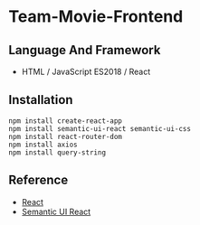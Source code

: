 # Team-Movie-Frontend

## Language And Framework
- HTML / JavaScript ES2018 / React

## Installation
```
npm install create-react-app
npm install semantic-ui-react semantic-ui-css
npm install react-router-dom
npm install axios
npm install query-string
```

## Reference
- [React](https://ko.reactjs.org/)
- [Semantic UI React](https://react.semantic-ui.com/)